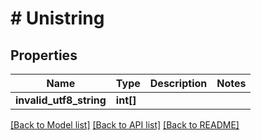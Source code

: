 # # Unistring

## Properties

Name | Type | Description | Notes
------------ | ------------- | ------------- | -------------
**invalid_utf8_string** | **int[]** |  |

[[Back to Model list]](../../README.md#models) [[Back to API list]](../../README.md#endpoints) [[Back to README]](../../README.md)
